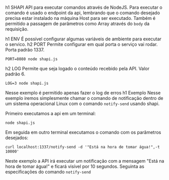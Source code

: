 h1 SHAPI
API para executar comandos através de NodeJS.
Para executar o comando é usado o endpoint da api, lembrando que o comando desejado precisa estar instalado na máquina Host para ser executado. Também é permitido a passagem de parâmetros como Array através do `body` da requisição.

h1 ENV
É possível configurar algumas variáveis de ambiente para executar o servico.
h2 PORT
Permite configurar em qual porta o serviço vai rodar. Porta padrão 1337.
```shell
PORT=8080 node shapi.js
```
h2 LOG
Permite que seja logado o conteúdo recebido pela API. Valor padrão 6.
```shell
LOG=3 node shapi.js
```
Nesse exemplo é permitido apenas fazer o log de erros
h1 Exemplo
Nesse exemplo iremos simplesmente chamar o comando de notificação dentro de um sistema operacional Linux com o comando `notify-send` usando shapi.

Primeiro executamos a api em um terminal:
```shell
node shapi.js
```

Em seguida em outro terminal executamos o comando com os parâmetros desejados:
```shell
curl localhost:1337/notify-send -d '"Está na hora de tomar água!",-t 10000'
```
Neste exemplo a API irá executar um notificação com a mensagem "Está na hora de tomar água!" e ficará visível por 10 segundos. Seguinta as especificações do comando `notify-send`
